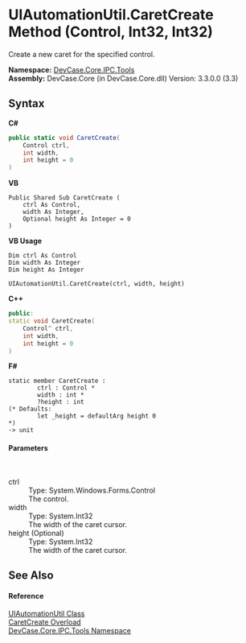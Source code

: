 # UIAutomationUtil.CaretCreate Method (Control, Int32, Int32)
 

Create a new caret for the specified control.

**Namespace:**&nbsp;<a href="N_DevCase_Core_IPC_Tools">DevCase.Core.IPC.Tools</a><br />**Assembly:**&nbsp;DevCase.Core (in DevCase.Core.dll) Version: 3.3.0.0 (3.3)

## Syntax

**C#**<br />
``` C#
public static void CaretCreate(
	Control ctrl,
	int width,
	int height = 0
)
```

**VB**<br />
``` VB
Public Shared Sub CaretCreate ( 
	ctrl As Control,
	width As Integer,
	Optional height As Integer = 0
)
```

**VB Usage**<br />
``` VB Usage
Dim ctrl As Control
Dim width As Integer
Dim height As Integer

UIAutomationUtil.CaretCreate(ctrl, width, height)
```

**C++**<br />
``` C++
public:
static void CaretCreate(
	Control^ ctrl, 
	int width, 
	int height = 0
)
```

**F#**<br />
``` F#
static member CaretCreate : 
        ctrl : Control * 
        width : int * 
        ?height : int 
(* Defaults:
        let _height = defaultArg height 0
*)
-> unit 

```


#### Parameters
&nbsp;<dl><dt>ctrl</dt><dd>Type: System.Windows.Forms.Control<br />The control.</dd><dt>width</dt><dd>Type: System.Int32<br />The width of the caret cursor.</dd><dt>height (Optional)</dt><dd>Type: System.Int32<br />The width of the caret cursor.</dd></dl>

## See Also


#### Reference
<a href="T_DevCase_Core_IPC_Tools_UIAutomationUtil">UIAutomationUtil Class</a><br /><a href="Overload_DevCase_Core_IPC_Tools_UIAutomationUtil_CaretCreate">CaretCreate Overload</a><br /><a href="N_DevCase_Core_IPC_Tools">DevCase.Core.IPC.Tools Namespace</a><br />